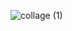![collage (1)](https://user-images.githubusercontent.com/83897459/201014900-e7a0d1b6-19cd-4099-a8f1-800031b16df0.jpg)
